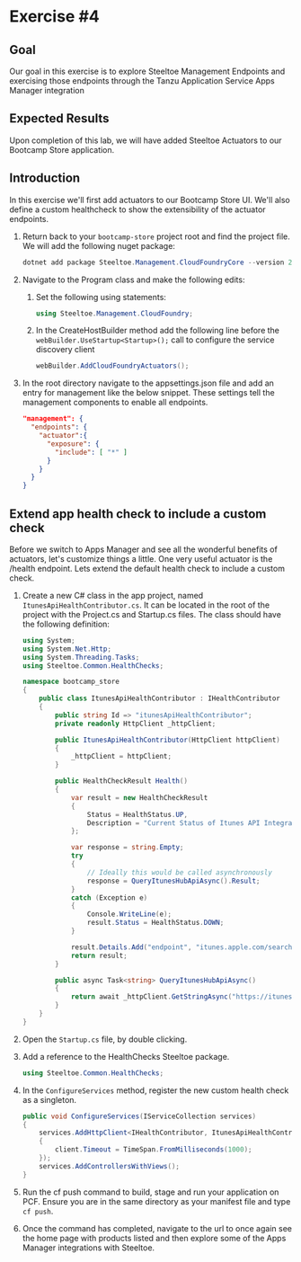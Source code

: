 # Exercise #4

## Goal

Our goal in this exercise is to explore Steeltoe Management Endpoints and exercising those endpoints through the Tanzu Application Service Apps Manager integration

## Expected Results

Upon completion of this lab, we will have added Steeltoe Actuators to our Bootcamp Store application.

## Introduction

In this exercise we'll first add actuators to our Bootcamp Store UI.  We'll also define a custom healthcheck to show the extensibility of the actuator endpoints.

1. Return back to your `bootcamp-store` project root and find the project file.  We will add the following nuget package:

    ```powershell
    dotnet add package Steeltoe.Management.CloudFoundryCore --version 2.4.4
    ```

2. Navigate to the Program class and make the following edits:

   1. Set the following using statements:

        ```c#
        using Steeltoe.Management.CloudFoundry;
        ```

   2. In the CreateHostBuilder method add the following line before the `webBuilder.UseStartup<Startup>();` call to configure the service discovery client

        ```c#
        webBuilder.AddCloudFoundryActuators();
        ```

3. In the root directory navigate to the appsettings.json file and add an entry for management like the below snippet.  These settings tell the management components to enable all endpoints.

    ```json
    "management": {
      "endpoints": {
        "actuator":{
          "exposure": {
            "include": [ "*" ]
          }
        }
      }
    }
    ```

## Extend app health check to include a custom check

Before we switch to Apps Manager and see all the wonderful benefits of actuators, let's customize things a little. One very useful actuator is the /health endpoint.  Lets extend the default health check to include a custom check.

1. Create a new C# class in the app project, named `ItunesApiHealthContributor.cs`. It can be located in the root of the project with the Project.cs and Startup.cs files.  The class should have the following definition:

    ```cs
    using System;
    using System.Net.Http;
    using System.Threading.Tasks;
    using Steeltoe.Common.HealthChecks;

    namespace bootcamp_store
    {
        public class ItunesApiHealthContributor : IHealthContributor
        {
            public string Id => "itunesApiHealthContributor";
            private readonly HttpClient _httpClient;

            public ItunesApiHealthContributor(HttpClient httpClient)
            {
                _httpClient = httpClient;
            }

            public HealthCheckResult Health()
            {
                var result = new HealthCheckResult
                {
                    Status = HealthStatus.UP,
                    Description = "Current Status of Itunes API Integration!"
                };

                var response = string.Empty;
                try
                {
                    // Ideally this would be called asynchronously
                    response = QueryItunesHubApiAsync().Result;
                }
                catch (Exception e)
                {
                    Console.WriteLine(e);
                    result.Status = HealthStatus.DOWN;
                }

                result.Details.Add("endpoint", "itunes.apple.com/search");
                return result;
            }

            public async Task<string> QueryItunesHubApiAsync()
            {
                return await _httpClient.GetStringAsync("https://itunes.apple.com/search");
            }
        }
    }
    ```

2. Open the `Startup.cs` file, by double clicking.

3. Add a reference to the HealthChecks Steeltoe package.

    ```cs
    using Steeltoe.Common.HealthChecks;
    ```

4. In the `ConfigureServices` method, register the new custom health check as a singleton.

    ```cs
    public void ConfigureServices(IServiceCollection services)
    {
        services.AddHttpClient<IHealthContributor, ItunesApiHealthContributor>(client =>
        {
            client.Timeout = TimeSpan.FromMilliseconds(1000);
        });
        services.AddControllersWithViews();
    }
    ```

5. Run the cf push command to build, stage and run your application on PCF.  Ensure you are in the same directory as your manifest file and type `cf push`.

6. Once the command has completed, navigate to the url to once again see the home page with products listed and then explore some of the Apps Manager integrations with Steeltoe.
